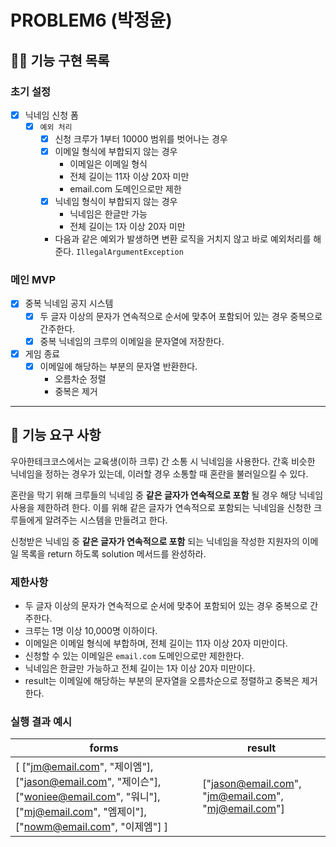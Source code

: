 # PROBLEM6 (박정윤)

## 🐻‍❄ 기능 구현 목록

### 초기 설정
- [x] 닉네임 신청 폼
    - [x] `예외 처리`
        - [x] 신청 크루가 1부터 10000 범위를 벗어나는 경우
        - [x] 이메일 형식에 부합되지 않는 경우
          - 이메일은 이메일 형식
          - 전체 길이는 11자 이상 20자 미만
          - email.com 도메인으로만 제한
        - [x] 닉네임 형식이 부합되지 않는 경우
          - 닉네임은 한글만 가능
          - 전체 길이는 1자 이상 20자 미만
        - 다음과 같은 예외가 발생하면 변환 로직을 거치지 않고 바로 예외처리를 해준다. `IllegalArgumentException`

### 메인 MVP
- [x] 중복 닉네임 공지 시스템
    - [x] 두 글자 이상의 문자가 연속적으로 순서에 맞추어 포함되어 있는 경우 중복으로 간주한다.
    - [x] 중복 닉네임의 크루의 이메일을 문자열에 저장한다.
- [x] 게임 종료
    - [x] 이메일에 해당하는 부분의 문자열 반환한다.
      - 오름차순 정렬
      - 중복은 제거

---

## 🚀 기능 요구 사항

우아한테크코스에서는 교육생(이하 크루) 간 소통 시 닉네임을 사용한다. 간혹 비슷한 닉네임을 정하는 경우가 있는데, 이러할 경우 소통할 때 혼란을 불러일으킬 수 있다.

혼란을 막기 위해 크루들의 닉네임 중 **같은 글자가 연속적으로 포함** 될 경우 해당 닉네임 사용을 제한하려 한다. 이를 위해 같은 글자가 연속적으로 포함되는 닉네임을 신청한 크루들에게 알려주는 시스템을 만들려고 한다.


신청받은 닉네임 중 **같은 글자가 연속적으로 포함** 되는 닉네임을 작성한 지원자의 이메일 목록을 return 하도록 solution 메서드를 완성하라.

### 제한사항

- 두 글자 이상의 문자가 연속적으로 순서에 맞추어 포함되어 있는 경우 중복으로 간주한다.
- 크루는 1명 이상 10,000명 이하이다.
- 이메일은 이메일 형식에 부합하며, 전체 길이는 11자 이상 20자 미만이다.
- 신청할 수 있는 이메일은 `email.com` 도메인으로만 제한한다.
- 닉네임은 한글만 가능하고 전체 길이는 1자 이상 20자 미만이다.
- result는 이메일에 해당하는 부분의 문자열을 오름차순으로 정렬하고 중복은 제거한다.

### 실행 결과 예시

| forms | result |
| --- | --- |
| [ ["jm@email.com", "제이엠"], ["jason@email.com", "제이슨"], ["woniee@email.com", "워니"], ["mj@email.com", "엠제이"], ["nowm@email.com", "이제엠"] ] | ["jason@email.com", "jm@email.com", "mj@email.com"] |
